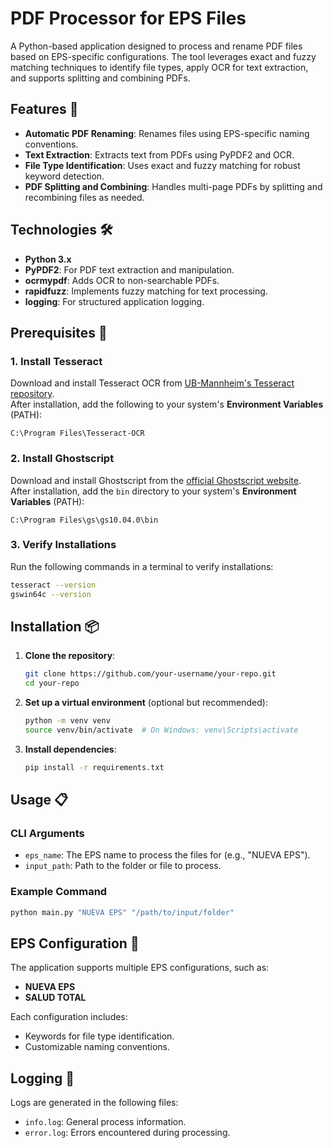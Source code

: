 # PDF Processor for EPS Files

A Python-based application designed to process and rename PDF files based on EPS-specific configurations. The tool leverages exact and fuzzy matching techniques to identify file types, apply OCR for text extraction, and supports splitting and combining PDFs.

## Features 🚀
- **Automatic PDF Renaming**: Renames files using EPS-specific naming conventions.
- **Text Extraction**: Extracts text from PDFs using PyPDF2 and OCR.
- **File Type Identification**: Uses exact and fuzzy matching for robust keyword detection.
- **PDF Splitting and Combining**: Handles multi-page PDFs by splitting and recombining files as needed.

## Technologies 🛠️
- **Python 3.x**
- **PyPDF2**: For PDF text extraction and manipulation.
- **ocrmypdf**: Adds OCR to non-searchable PDFs.
- **rapidfuzz**: Implements fuzzy matching for text processing.
- **logging**: For structured application logging.

## Prerequisites 🔧

### 1. Install Tesseract
Download and install Tesseract OCR from [UB-Mannheim's Tesseract repository](https://github.com/UB-Mannheim/tesseract/wiki).  
After installation, add the following to your system's **Environment Variables** (PATH):
```
C:\Program Files\Tesseract-OCR
```

### 2. Install Ghostscript
Download and install Ghostscript from the [official Ghostscript website](https://ghostscript.com/releases/gsdnld.html).  
After installation, add the `bin` directory to your system's **Environment Variables** (PATH):
```
C:\Program Files\gs\gs10.04.0\bin
```

### 3. Verify Installations
Run the following commands in a terminal to verify installations:
```bash
tesseract --version
gswin64c --version
```

## Installation 📦

1. **Clone the repository**:
   ```bash
   git clone https://github.com/your-username/your-repo.git
   cd your-repo
   ```

2. **Set up a virtual environment** (optional but recommended):
   ```bash
   python -m venv venv
   source venv/bin/activate  # On Windows: venv\Scripts\activate
   ```

3. **Install dependencies**:
   ```bash
   pip install -r requirements.txt
   ```

## Usage 📋

### CLI Arguments
- `eps_name`: The EPS name to process the files for (e.g., "NUEVA EPS").
- `input_path`: Path to the folder or file to process.

### Example Command
```bash
python main.py "NUEVA EPS" "/path/to/input/folder"
```

## EPS Configuration 🏥
The application supports multiple EPS configurations, such as:
- **NUEVA EPS**
- **SALUD TOTAL**

Each configuration includes:
- Keywords for file type identification.
- Customizable naming conventions.

## Logging 📄
Logs are generated in the following files:
- `info.log`: General process information.
- `error.log`: Errors encountered during processing.
